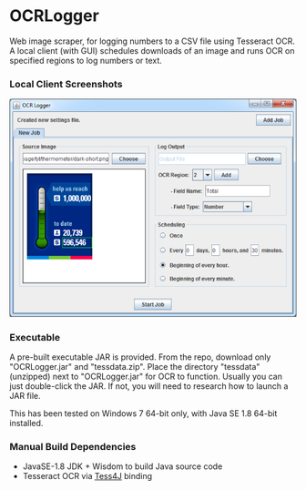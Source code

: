 # OCRLogger
Web image scraper, for logging numbers to a CSV file using Tesseract OCR. A local client (with GUI) schedules downloads of an image and runs OCR on specified regions to log numbers or text.

### Local Client Screenshots

![](screenshot.png)

### Executable

A pre-built executable JAR is provided. From the repo, download only "OCRLogger.jar" and "tessdata.zip". Place the directory "tessdata" (unzipped) next to "OCRLogger.jar" for OCR to function. Usually you can just double-click the JAR. If not, you will need to research how to launch a JAR file.

This has been tested on Windows 7 64-bit only, with Java SE 1.8 64-bit installed.

### Manual Build Dependencies

- JavaSE-1.8 JDK + Wisdom to build Java source code
- Tesseract OCR via [Tess4J](https://github.com/nguyenq/tess4j) binding
